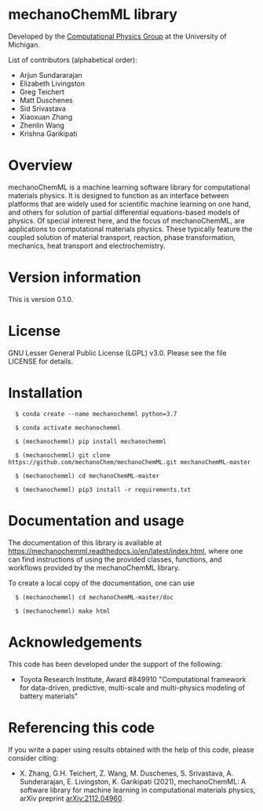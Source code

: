 # mechanoChemML library

Developed by the [Computational Physics Group](http://www.umich.edu/~compphys/index.html) at the University of Michigan.

List of contributors (alphabetical order):
* Arjun Sundararajan
* Elizabeth Livingston
* Greg Teichert
* Matt Duschenes
* Sid Srivastava
* Xiaoxuan Zhang
* Zhenlin Wang
* Krishna Garikipati

# Overview

mechanoChemML is a machine learning software library for computational materials physics. It is designed to function as an interface between platforms that are widely used for scientific machine learning on one hand, and others for solution of partial differential equations-based models of physics. Of special interest here, and the focus of mechanoChemML, are applications to computational materials physics. These typically feature the coupled solution of material transport, reaction, phase transformation, mechanics, heat transport and electrochemistry. 

# Version information

This is version 0.1.0.

# License

GNU Lesser General Public License (LGPL) v3.0. Please see the file LICENSE for details. 

# Installation

```
  $ conda create --name mechanochemml python=3.7

  $ conda activate mechanochemml

  $ (mechanochemml) pip install mechanochemml

  $ (mechanochemml) git clone https://github.com/mechanoChem/mechanoChemML.git mechanoChemML-master

  $ (mechanochemml) cd mechanoChemML-master

  $ (mechanochemml) pip3 install -r requirements.txt
```

# Documentation and usage 

The documentation of this library is available at https://mechanochemml.readthedocs.io/en/latest/index.html, where one can find instructions of using the provided classes, functions, and workflows provided by the mechanoChemML library.

To create a local copy of the documentation, one can use

```
  $ (mechanochemml) cd mechanoChemML-master/doc

  $ (mechanochemml) make html
```

# Acknowledgements

This code has been developed under the support of the following:

- Toyota Research Institute, Award #849910 "Computational framework for data-driven, predictive, multi-scale and multi-physics modeling of battery materials"


# Referencing this code

If you write a paper using results obtained with the help of this code, please consider citing:

- X. Zhang, G.H. Teichert, Z. Wang, M. Duschenes, S. Srivastava, A. Sunderarajan, E. Livingston, K. Garikipati (2021), mechanoChemML: A software library for machine learning in computational materials physics, arXiv preprint [arXiv:2112.04960](https://arxiv.org/abs/2112.04960).


